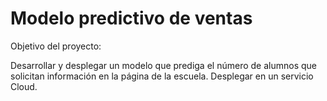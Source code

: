 # Modelo predictivo de ventas

Objetivo del proyecto: 

Desarrollar y desplegar un modelo que prediga el número de alumnos que solicitan información en la página de la escuela. Desplegar en un servicio Cloud.
